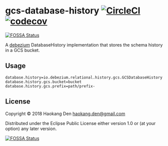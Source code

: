 # gcs-database-history [![CircleCI](https://circleci.com/gh/hden/gcs-database-history/tree/master.svg?style=svg)](https://circleci.com/gh/hden/gcs-database-history/tree/master) [![codecov](https://codecov.io/gh/hden/gcs-database-history/branch/master/graph/badge.svg)](https://codecov.io/gh/hden/gcs-database-history)
[![FOSSA Status](https://app.fossa.io/api/projects/git%2Bgithub.com%2Fhden%2Fgcs-database-history.svg?type=shield)](https://app.fossa.io/projects/git%2Bgithub.com%2Fhden%2Fgcs-database-history?ref=badge_shield)

A [debezium](https://github.com/debezium/debezium) DatabaseHistory implementation that stores the schema history in a GCS bucket.

## Usage

```connector.properties
database.history=io.debezium.relational.history.gcs.GCSDatabaseHistory
database.history.gcs.bucket=bucket
database.history.gcs.prefix=path/prefix-
```

## License

Copyright © 2018 Haokang Den <haokang.den@gmail.com>

Distributed under the Eclipse Public License either version 1.0 or (at
your option) any later version.


[![FOSSA Status](https://app.fossa.io/api/projects/git%2Bgithub.com%2Fhden%2Fgcs-database-history.svg?type=large)](https://app.fossa.io/projects/git%2Bgithub.com%2Fhden%2Fgcs-database-history?ref=badge_large)